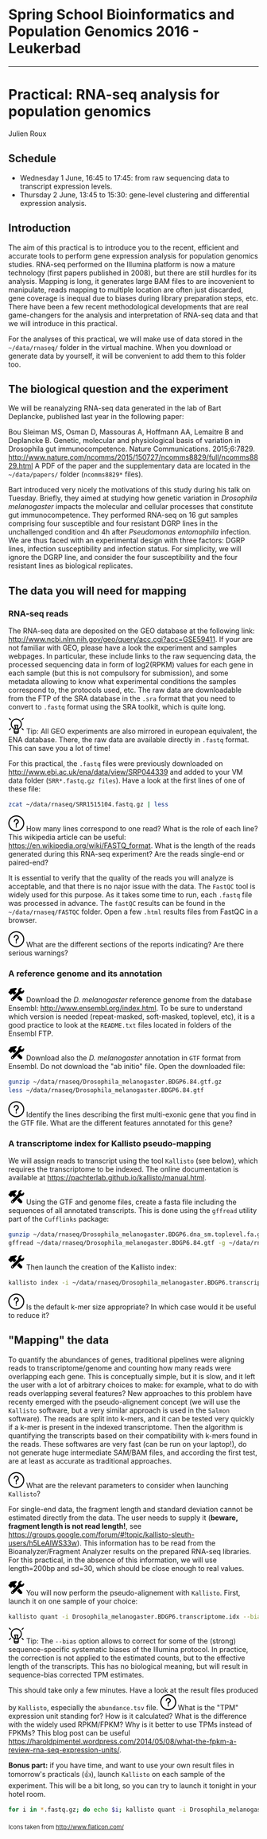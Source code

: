 # Spring School Bioinformatics and Population Genomics 2016 - Leukerbad
---------------------------------------

# Practical: RNA-seq analysis for population genomics

Julien Roux

## Schedule
* Wednesday 1 June, 16:45 to 17:45: from raw sequencing data to transcript expression levels.
* Thursday 2 June, 13:45 to 15:30: gene-level clustering and differential expression analysis.

## Introduction

The aim of this practical is to introduce you to the recent, efficient and accurate tools to perform gene expression analysis for population genomics studies. RNA-seq performed on the Illumina platform is now a mature technology (first papers published in 2008), but there are still hurdles for its analysis. Mapping is long, it generates large BAM files to are incovenient to manipulate, reads mapping to multiple location are often just discarded, gene coverage is inequal due to biases during library preparation steps, etc. There have been a few recent methodological developments that are real game-changers for the analysis and interpretation of RNA-seq data and that we will introduce in this practical. 

For the analyses of this practical, we will make use of data stored in the `~/data/rnaseq/` folder in the virtual machine. When you download or generate data by yourself, it will be convenient to add them to this folder too.

## The biological question and the experiment

We will be reanalyzing RNA-seq data generated in the lab of Bart Deplancke, published last year in the following paper: 

Bou Sleiman MS, Osman D, Massouras A, Hoffmann AA, Lemaitre B and Deplancke B. Genetic, molecular and physiological basis of variation in Drosophila gut immunocompetence. Nature Communications. 2015;6:7829. <http://www.nature.com/ncomms/2015/150727/ncomms8829/full/ncomms8829.html>
A PDF of the paper and the supplementary data are located in the `~/data/papers/` folder (`ncomms8829*` files). 

Bart introduced very nicely the motivations of this study during his talk on Tuesday. Briefly, they aimed at studying how genetic variation in *Drosophila melanogaster* impacts the molecular and cellular processes that constitute gut immunocompetence. They performed RNA-seq on 16 gut samples comprising four susceptible and four resistant DGRP lines in the unchallenged condition and 4h after *Pseudomonas entomophila* infection. We are thus faced with an experimental design with three factors: DGRP lines, infection susceptibility and infection status. For simplicity, we will ignore the DGRP line, and consider the four susceptibility and the four resistant lines as biological replicates.

## The data you will need for mapping

### RNA-seq reads
The RNA-seq data are deposited on the GEO database at the following link: <http://www.ncbi.nlm.nih.gov/geo/query/acc.cgi?acc=GSE59411>. If your are not familiar with GEO, please have a look the experiment and samples webpages. In particular, these include links to the raw sequencing data, the processed sequencing data in form of log2(RPKM) values for each gene in each sample (but this is not compulsory for submission), and some metadata allowing to know what experimental conditions the samples correspond to, the protocols used, etc. The raw data are downloadable from the FTP of the SRA database in the `.sra` format that you need to convert to `.fastq` format using the SRA toolkit, which is quite long.

![Tip](elemental-tip.png)
Tip: All GEO experiments are also mirrored in european equivalent, the ENA database. There, the raw data are available directly in `.fastq` format. This can save you a lot of time!

For this practical, the `.fastq` files were previously downloaded on <http://www.ebi.ac.uk/ena/data/view/SRP044339> and added to your VM data folder (`SRR*.fastq.gz files`). Have a look at the first lines of one of these file:
```sh
zcat ~/data/rnaseq/SRR1515104.fastq.gz | less
```
![Question](round-help-button.png)
How many lines correspond to one read? What is the role of each line? This wikipedia article can be useful: <https://en.wikipedia.org/wiki/FASTQ_format>. What is the length of the reads generated during this RNA-seq experiment? Are the reads single-end or paired-end?

It is essential to verify that the quality of the reads you will analyze is acceptable, and that there is no najor issue with the data. The `FastQC` tool is widely used for this purpose. As it takes some time to run, each `.fastq` file was processed in advance. The `fastQC` results can be found in the `~/data/rnaseq/FASTQC` folder. Open a few `.html` results files from FastQC in a browser. 

![Question](round-help-button.png)
What are the different sections of the reports indicating? Are there serious warnings?

### A reference genome and its annotation
![To do](wrench-and-hammer.png)
Download the *D. melanogaster* reference genome from the database Ensembl: <http://www.ensembl.org/index.html>. To be sure to understand which version is needed (repeat-masked, soft-masked, toplevel, etc), it is a good practice to look at the `README.txt` files located in folders of the Ensembl FTP.

![To do](wrench-and-hammer.png)
Download also the *D. melanogaster* annotation in `GTF` format from Ensembl. Do not download the "ab initio" file. Open the downloaded file: 
```sh
gunzip ~/data/rnaseq/Drosophila_melanogaster.BDGP6.84.gtf.gz
less ~/data/rnaseq/Drosophila_melanogaster.BDGP6.84.gtf
```
![Question](round-help-button.png)
Identify the lines describing the first multi-exonic gene that you find in the GTF file. What are the different features annotated for this gene?

### A transcriptome index for Kallisto pseudo-mapping
We will assign reads to transcript using the tool `Kallisto` (see below), which requires the transcriptome to be indexed. The online documentation is available at <https://pachterlab.github.io/kallisto/manual.html>. 

![To do](wrench-and-hammer.png)
Using the GTF and genome files, create a fasta file including the sequences of all annotated transcripts. This is done using the `gffread` utility part of the `Cufflinks` package:
```sh
gunzip ~/data/rnaseq/Drosophila_melanogaster.BDGP6.dna_sm.toplevel.fa.gz
gffread ~/data/rnaseq/Drosophila_melanogaster.BDGP6.84.gtf -g ~/data/rnaseq/Drosophila_melanogaster.BDGP6.dna_sm.toplevel.fa -w ~/data/rnaseq/Drosophila_melanogaster.BDGP6.transcriptome.fa
```

![To do](wrench-and-hammer.png)
Then launch the creation of the Kallisto index:
```sh
kallisto index -i ~/data/rnaseq/Drosophila_melanogaster.BDGP6.transcriptome.idx ~/data/rnaseq/Drosophila_melanogaster.BDGP6.transcriptome.fa
```
![Question](round-help-button.png)
Is the default k-mer size appropriate? In which case would it be useful to reduce it?

## "Mapping" the data
To quantify the abundances of genes, traditional pipelines were aligning reads to transcriptome/genome and counting how many reads were overlapping each gene. This is conceptually simple, but it is slow, and it left the user with a lot of arbitrary choices to make: for example, what to do with reads overlapping several features? New approaches to this problem have recenty emerged with the pseudo-alignement concept (we will use the `Kallisto` software, but a very similar approach is used in the `Salmon` software). The reads are split into k-mers, and it can be tested very quickly if a k-mer is present in the indexed transcriptome. Then the algorithm is quantifying the transcripts based on their compatibility with k-mers found  in the reads. These softwares are very fast (can be run on your laptop!), do not generate huge intermediate SAM/BAM files, and according the first test, are at least as accurate as traditional approaches.

![Question](round-help-button.png)
What are the relevant parameters to consider when launching `Kallisto`?

For single-end data, the fragment length and standard deviation cannot be estimated directly from the data. The user needs to supply it (**beware, fragment length is not read length!**, see https://groups.google.com/forum/#!topic/kallisto-sleuth-users/h5LeAlWS33w). This information has to be read from the Bioanalyzer/Fragment Analyzer results on the prepared RNA-seq libraries. For this practical, in the absence of this information, we will use length=200bp and sd=30, which should be close enough to real values.

![To do](wrench-and-hammer.png)
You will now perform the pseudo-alignement with `Kallisto`. First, launch it on one sample of your choice:
```sh
kallisto quant -i Drosophila_melanogaster.BDGP6.transcriptome.idx --bias --single -l 200 -s 30 -o SRRXXXXXXX SRRXXXXXXX.fastq.gz
```
![Tip](elemental-tip.png)
Tip: The `--bias` option allows to correct for some of the (strong) sequence-specific systematic biases of the Illumina protocol. In practice, the correction is not applied to the estimated counts, but to the effective length of the transcripts. This has no biological meaning, but will result in sequence-bias corrected TPM estimates.

This should take only a few minutes. Have a look at the result files produced by `Kallisto`, especially the `abundance.tsv` file.
![Question](round-help-button.png)
What is the "TPM" expression unit standing for? How is it calculated? What is the difference with the widely used RPKM/FPKM? Why is it better to use TPMs instead of FPKMs? This blog post can be useful <https://haroldpimentel.wordpress.com/2014/05/08/what-the-fpkm-a-review-rna-seq-expression-units/>.

**Bonus part:** if you have time, and want to use your own result files in tomorrow's practicals (:thumbsup:), launch `Kallisto` on each sample of the experiment. This will be a bit long, so you can try to launch it tonight in your hotel room. 
```sh
for i in *.fastq.gz; do echo $i; kallisto quant -i Drosophila_melanogaster.BDGP6.transcriptome.idx --bias --single -l 200 -s 30 -o ${i%%.*} $i; done
```

<sub>Icons taken from http://www.flaticon.com/</sub>

<!--
## TO DO: how to implement code folding/hiding?
          we can just make 2 versions, one with code, one without
          or change file names to generic file names

* TO DO: prepare short presentation of: 
  * kallisto. Fast + accurate + need deal
  * DTU/DE/DTE. DE confounded by DTU
  * limma-voom on TPM, etc
  * pbs: missing genes? missing isoforms? should be better to get better annotation first usign RNA-seq dataset (cufflinks, trinity)

![Question](round-help-button.png)
![Tip](elemental-tip.png)
![To do](wrench-and-hammer.png)

http://www.emoji-cheat-sheet.com/
-->